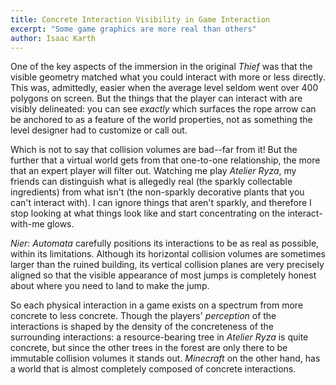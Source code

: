 ```yaml
---
title: Concrete Interaction Visibility in Game Interaction
excerpt: "Some game graphics are more real than others"
author: Isaac Karth
---
```


One of the key aspects of the immersion in the original _Thief_ was that the visible geometry matched what you could interact with more or less directly. This was, admittedly, easier when the average level seldom went over 400 polygons on screen. But the things that the player can interact with are visibly delineated: you can see _exactly_ which surfaces the rope arrow can be anchored to as a feature of the world properties, not as something the level designer had to customize or call out.

Which is not to say that collision volumes are bad--far from it! But the further that a virtual world gets from that one-to-one relationship, the more that an expert player will filter out. Watching me play _Atelier Ryza_, my friends can distinguish what is allegedly real (the sparkly collectable ingredients) from what isn't (the non-sparkly decorative plants that you can't interact with). I can ignore things that aren't sparkly, and therefore I stop looking at what things look like and start concentrating on the interact-with-me glows.

_Nier: Automata_ carefully positions its interactions to be as real as possible, within its limitations. Although its horizontal collision volumes are sometimes larger than the ruined building, its vertical collision planes are very precisely aligned so that the visible appearance of most jumps is completely honest about where you need to land to make the jump.

So each physical interaction in a game exists on a spectrum from more concrete to less concrete. Though the players' _perception_ of the interactions is shaped by the density of the concreteness of the surrounding interactions: a resource-bearing tree in _Atelier Ryza_ is quite concrete, but since the other trees in the forest are only there to be immutable collision volumes it stands out. _Minecraft_ on the other hand, has a world that is almost completely composed of concrete interactions.

